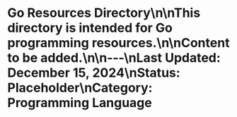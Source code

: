 # Go Resources Directory\n\nThis directory is intended for Go programming resources.\n\nContent to be added.\n\n---\nLast Updated: December 15, 2024\nStatus: Placeholder\nCategory: Programming Language 